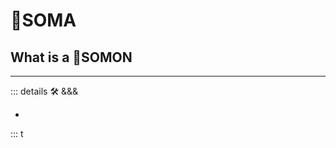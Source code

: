 # 💜<soma>SOMA</soma>

## What is a 💜<soma>SOMON</soma>

---

<!-- =================================================== -->
<!-- =================================================== -->
<!-- =================================================== -->
<!-- =================================================== -->
<!-- =================================================== -->
::: details 🛠 <dev>&&&</dev>

-

:::
t